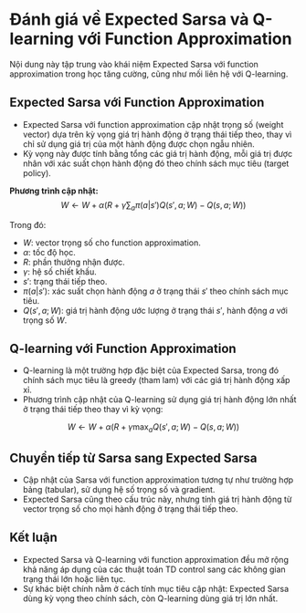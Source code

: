 # Đánh giá về Expected Sarsa và Q-learning với Function Approximation

Nội dung này tập trung vào khái niệm Expected Sarsa với function approximation trong học tăng cường, cũng như mối liên hệ với Q-learning.

## Expected Sarsa với Function Approximation

- Expected Sarsa với function approximation cập nhật trọng số (weight vector) dựa trên kỳ vọng giá trị hành động ở trạng thái tiếp theo, thay vì chỉ sử dụng giá trị của một hành động được chọn ngẫu nhiên.
- Kỳ vọng này được tính bằng tổng các giá trị hành động, mỗi giá trị được nhân với xác suất chọn hành động đó theo chính sách mục tiêu (target policy).

**Phương trình cập nhật:**
$$
W \leftarrow W + \alpha \left( R + \gamma \sum_{a} \pi(a|s') Q(s', a; W) - Q(s, a; W) \right)
$$

Trong đó:
- $W$: vector trọng số cho function approximation.
- $\alpha$: tốc độ học.
- $R$: phần thưởng nhận được.
- $\gamma$: hệ số chiết khấu.
- $s'$: trạng thái tiếp theo.
- $\pi(a|s')$: xác suất chọn hành động $a$ ở trạng thái $s'$ theo chính sách mục tiêu.
- $Q(s', a; W)$: giá trị hành động ước lượng ở trạng thái $s'$, hành động $a$ với trọng số $W$.

## Q-learning với Function Approximation

- Q-learning là một trường hợp đặc biệt của Expected Sarsa, trong đó chính sách mục tiêu là greedy (tham lam) với các giá trị hành động xấp xỉ.
- Phương trình cập nhật của Q-learning sử dụng giá trị hành động lớn nhất ở trạng thái tiếp theo thay vì kỳ vọng:

$$
W \leftarrow W + \alpha \left( R + \gamma \max_{a} Q(s', a; W) - Q(s, a; W) \right)
$$

## Chuyển tiếp từ Sarsa sang Expected Sarsa

- Cập nhật của Sarsa với function approximation tương tự như trường hợp bảng (tabular), sử dụng hệ số trọng số và gradient.
- Expected Sarsa cũng theo cấu trúc này, nhưng tính giá trị hành động từ vector trọng số cho mọi hành động ở trạng thái tiếp theo.

## Kết luận

- Expected Sarsa và Q-learning với function approximation đều mở rộng khả năng áp dụng của các thuật toán TD control sang các không gian trạng thái lớn hoặc liên tục.
- Sự khác biệt chính nằm ở cách tính mục tiêu cập nhật: Expected Sarsa dùng kỳ vọng theo chính sách, còn Q-learning dùng giá trị lớn nhất.
